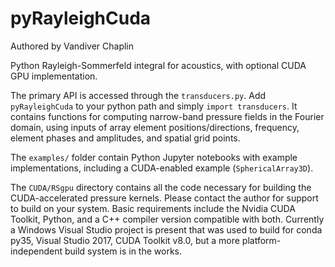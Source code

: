 # pyRayleighCuda
Authored by Vandiver Chaplin

Python Rayleigh-Sommerfeld integral for acoustics, with optional CUDA GPU implementation. 

The primary API is accessed through the `transducers.py`. Add `pyRayleighCuda` to your python path and simply `import transducers`. It contains functions for computing narrow-band pressure fields in the Fourier domain, using inputs of array element positions/directions, frequency, element phases and amplitudes, and spatial grid points.

The `examples/` folder contain Python Jupyter notebooks with example implementations, including a CUDA-enabled example (`SphericalArray3D`).

The `CUDA/RSgpu` directory contains all the code necessary for building the CUDA-accelerated pressure kernels. Please contact the author for support to build on your system. Basic requirements include the Nvidia CUDA Toolkit, Python, and a C++ compiler version compatible with both. Currently a Windows Visual Studio project is present that was used to build for conda py35, Visual Studio 2017, CUDA Toolkit v8.0, but a more platform-independent build system is in the works.
